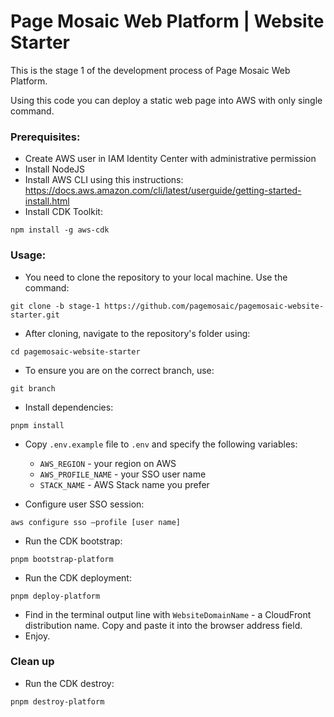 # Page Mosaic Web Platform | Website Starter

This is the stage 1 of the development process of Page Mosaic Web Platform.

Using this code you can deploy a static web page into AWS with only single command.

### Prerequisites:
* Create AWS user in IAM Identity Center with administrative permission
* Install NodeJS
* Install AWS CLI using this instructions: https://docs.aws.amazon.com/cli/latest/userguide/getting-started-install.html
* Install CDK Toolkit:
```shell
npm install -g aws-cdk
```

### Usage:
* You need to clone the repository to your local machine. Use the command:
```shell
git clone -b stage-1 https://github.com/pagemosaic/pagemosaic-website-starter.git
```

* After cloning, navigate to the repository's folder using:
```shell
cd pagemosaic-website-starter
```

* To ensure you are on the correct branch, use:
```shell
git branch
```

* Install dependencies:
```shell
pnpm install
```

* Copy `.env.example` file to `.env` and specify the following variables:
  * `AWS_REGION` - your region on AWS
  * `AWS_PROFILE_NAME` - your SSO user name
  * `STACK_NAME` - AWS Stack name you prefer

* Configure user SSO session:
```shell
aws configure sso —profile [user name]
```

* Run the CDK bootstrap:
```shell
pnpm bootstrap-platform
```

* Run the CDK deployment:
```shell
pnpm deploy-platform
```

* Find in the terminal output line with `WebsiteDomainName` - a CloudFront distribution name. Copy and paste it into the browser address field.
* Enjoy.


### Clean up

* Run the CDK destroy:
```shell
pnpm destroy-platform
```

